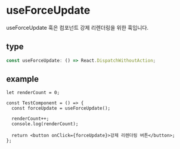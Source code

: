 # useForceUpdate

useForceUpdate 훅은 컴포넌트 강제 리렌더링을 위한 훅입니다.

## type

```ts
const useForceUpdate: () => React.DispatchWithoutAction;
```

## example

```tsx
let renderCount = 0;

const TestComponent = () => {
  const forceUpdate = useForceUpdate();

  renderCount++;
  console.log(renderCount);

  return <button onClick={forceUpdate}>강제 리렌더링 버튼</button>;
};
```
